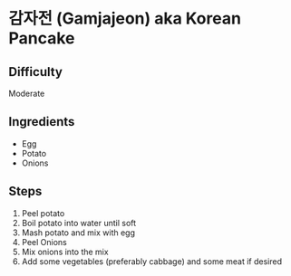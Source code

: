 # 감자전 (Gamjajeon) aka Korean Pancake #
## Difficulty ##
Moderate

## Ingredients ##
* Egg
* Potato
* Onions

## Steps ##
1. Peel potato
2. Boil potato into water until soft
3. Mash potato and mix with egg
4. Peel Onions
5. Mix onions into the mix
6. Add some vegetables (preferably cabbage) and some meat if desired
